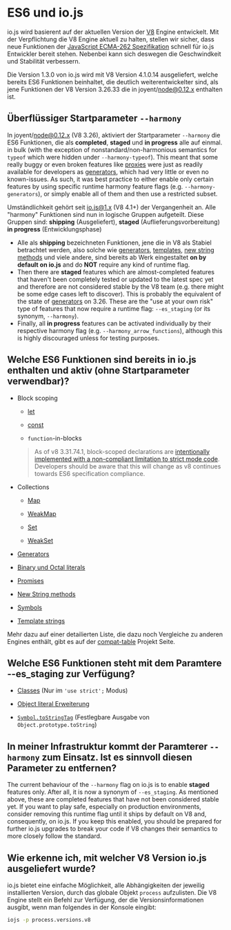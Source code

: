 # ES6 und io.js

io.js wird basierent auf der aktuellen Version der [V8](https://code.google.com/p/v8/) Engine entwickelt. Mit der Verpflichtung die V8 Engine aktuell zu halten, stellen wir sicher, dass neue Funktionen der [JavaScript ECMA-262 Spezifikation](http://www.ecma-international.org/publications/standards/Ecma-262.htm) schnell für io.js Entwickler bereit stehen. Nebenbei kann sich deswegen die Geschwindkeit und Stabilität verbessern.

Die Version 1.3.0 von io.js wird mit V8 Version 4.1.0.14 ausgeliefert, welche bereits ES6 Funktionen beinhaltet, die deutlich weiterentwickelter sind, als jene Funktionen der V8 Version 3.26.33 die in joyent/node@0.12.x enthalten ist.

## Überflüssiger Startparameter `--harmony`

In joyent/node@0.12.x (V8 3.26), aktiviert der Startparameter `--harmony` die ES6 Funktionen, die als **completed**, **staged** und **in progress** alle auf einmal. in bulk (with the exception of nonstandard/non-harmonious semantics for `typeof` which were hidden under `--harmony-typeof`). This meant that some really buggy or even broken features like [proxies](https://developer.mozilla.org/en-US/docs/Web/JavaScript/Reference/Global_Objects/Proxy) were just as readily available for developers as [generators](https://developer.mozilla.org/en-US/docs/Web/JavaScript/Reference/Statements/function*), which had very little or even no known-issues. As such, it was best practice to either enable only certain features by using specific runtime harmony feature flags (e.g. `--harmony-generators`), or simply enable all of them and then use a restricted subset.

Umständlichkeit gehört seit io.js@1.x (V8 4.1+) der Vergangenheit an. Alle "harmony" Funktionen sind nun in logische Gruppen aufgeteilt. Diese Gruppen sind: **shipping** (Ausgeliefert), **staged** (Auflieferungsvorbereitung) **in progress** (Entwicklungsphase)

*   Alle als **shipping** bezeichneten Funktionen, jene die in V8 als Stabiel betrachtet werden, also solche wie [generators](https://developer.mozilla.org/en-US/docs/Web/JavaScript/Reference/Statements/function*), [templates](https://developer.mozilla.org/en-US/docs/Web/JavaScript/Reference/template_strings), [new string methods](https://developer.mozilla.org/en-US/docs/Web/JavaScript/New_in_JavaScript/ECMAScript_6_support_in_Mozilla#Additions_to_the_String_object) und viele andere, sind bereits ab Werk eingestaltet **on by default on io.js** and do **NOT** require any kind of runtime flag.
*   Then there are **staged** features which are almost-completed features that haven't been completely tested or updated to the latest spec yet and therefore are not considered stable by the V8 team (e.g. there might be some edge cases left to discover). This is probably the equivalent of the state of [generators](https://developer.mozilla.org/en-US/docs/Web/JavaScript/Reference/Statements/function*) on 3.26. These are the "use at your own risk" type of features that now require a runtime flag: `--es_staging` (or its synonym, `--harmony`).
*   Finally, all **in progress** features can be activated individually by their respective harmony flag (e.g. `--harmony_arrow_functions`), although this is highly discouraged unless for testing purposes.

## Welche ES6 Funktionen sind bereits in io.js enthalten und aktiv (ohne Startparameter verwendbar)?


*   Block scoping

    *   [let](https://developer.mozilla.org/en-US/docs/Web/JavaScript/Reference/Statements/let)

    *   [const](https://developer.mozilla.org/en-US/docs/Web/JavaScript/Reference/Statements/const)

    *   `function`-in-blocks

    >As of v8 3.31.74.1, block-scoped declarations are [intentionally implemented with a non-compliant limitation to strict mode code](https://groups.google.com/forum/#!topic/v8-users/3UXNCkAU8Es). Developers should be aware that this will change as v8 continues towards ES6 specification compliance.

*   Collections

    *   [Map](https://developer.mozilla.org/en-US/docs/Web/JavaScript/Reference/Global_Objects/Map)

    *   [WeakMap](https://developer.mozilla.org/en-US/docs/Web/JavaScript/Reference/Global_Objects/WeakMap)

    *   [Set](https://developer.mozilla.org/en-US/docs/Web/JavaScript/Reference/Global_Objects/Set)

    *   [WeakSet](https://developer.mozilla.org/en-US/docs/Web/JavaScript/Reference/Global_Objects/WeakSet)

*   [Generators](https://developer.mozilla.org/en-US/docs/Web/JavaScript/Reference/Statements/function*)

*   [Binary und Octal literals](https://developer.mozilla.org/en-US/docs/Web/JavaScript/Reference/Lexical_grammar#Numeric_literals)

*   [Promises](https://developer.mozilla.org/en-US/docs/Web/JavaScript/Reference/Global_Objects/Promise)

*   [New String methods](https://developer.mozilla.org/en-US/docs/Web/JavaScript/New_in_JavaScript/ECMAScript_6_support_in_Mozilla#Additions_to_the_String_object)

*   [Symbols](https://developer.mozilla.org/en-US/docs/Web/JavaScript/Reference/Global_Objects/Symbol)

*   [Template strings](https://developer.mozilla.org/en-US/docs/Web/JavaScript/Reference/template_strings)

Mehr dazu auf einer detailierten Liste, die dazu noch Vergleiche zu anderen Engines enthält, gibt es auf der [compat-table](https://kangax.github.io/compat-table/es6/) Projekt Seite.

## Welche ES6 Funktionen steht mit dem Paramtere --es_staging zur Verfügung?

*   [Classes](https://github.com/lukehoban/es6features#classes) (Nur im `'use strict';` Modus)
*   [Object literal Erweiterung](https://github.com/lukehoban/es6features#enhanced-object-literals)

*   [`Symbol.toStringTag`](https://developer.mozilla.org/en-US/docs/Web/JavaScript/Reference/Global_Objects/Symbol) (Festlegbare Ausgabe von `Object.prototype.toString`)

## In meiner Infrastruktur kommt der Paramterer `--harmony` zum Einsatz. Ist es sinnvoll diesen Parameter zu entfernen?

The current behaviour of the `--harmony` flag on io.js is to enable **staged** features only. After all, it is now a synonym of `--es_staging`. As mentioned above, these are completed features that have not been considered stable yet. If you want to play safe, especially on production environments, consider removing this runtime flag until it ships by default on V8 and, consequently, on io.js. If you keep this enabled, you should be prepared for further io.js upgrades to break your code if V8 changes their semantics to more closely follow the standard.

## Wie erkenne ich, mit welcher V8 Version io.js ausgeliefert wurde?

io.js bietet eine einfache Möglichkeit, alle Abhängigkeiten der jeweilig installierten Version, durch das globale Objekt `process` aufzulisten. Die V8 Engine stellt ein Befehl zur Verfügung, der die Versionsinformationen ausgibt, wenn man folgendes in der Konsole eingibt:

```sh
iojs -p process.versions.v8
```
